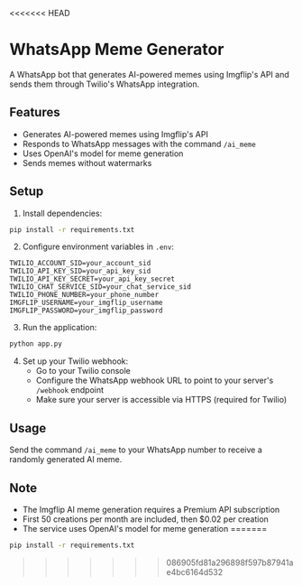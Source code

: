 <<<<<<< HEAD
# WhatsApp Meme Generator

A WhatsApp bot that generates AI-powered memes using Imgflip's API and sends them through Twilio's WhatsApp integration.

## Features
- Generates AI-powered memes using Imgflip's API
- Responds to WhatsApp messages with the command `/ai_meme`
- Uses OpenAI's model for meme generation
- Sends memes without watermarks

## Setup

1. Install dependencies:
```bash
pip install -r requirements.txt
```

2. Configure environment variables in `.env`:
```
TWILIO_ACCOUNT_SID=your_account_sid
TWILIO_API_KEY_SID=your_api_key_sid
TWILIO_API_KEY_SECRET=your_api_key_secret
TWILIO_CHAT_SERVICE_SID=your_chat_service_sid
TWILIO_PHONE_NUMBER=your_phone_number
IMGFLIP_USERNAME=your_imgflip_username
IMGFLIP_PASSWORD=your_imgflip_password
```

3. Run the application:
```bash
python app.py
```

4. Set up your Twilio webhook:
   - Go to your Twilio console
   - Configure the WhatsApp webhook URL to point to your server's `/webhook` endpoint
   - Make sure your server is accessible via HTTPS (required for Twilio)

## Usage
Send the command `/ai_meme` to your WhatsApp number to receive a randomly generated AI meme.

## Note
- The Imgflip AI meme generation requires a Premium API subscription
- First 50 creations per month are included, then $0.02 per creation
- The service uses OpenAI's model for meme generation 
=======




```bash
pip install -r requirements.txt
```
>>>>>>> 086905fd81a296898f597b87941ae4bc6164d532
